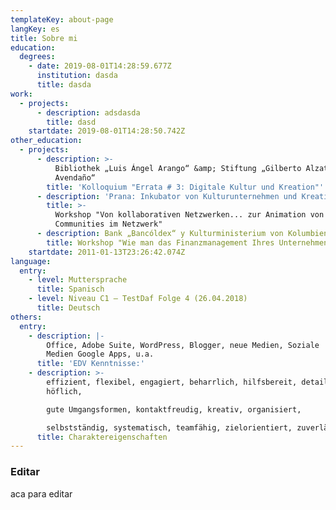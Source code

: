 ```yaml
---
templateKey: about-page
langKey: es
title: Sobre mi
education:
  degrees:
    - date: 2019-08-01T14:28:59.677Z
      institution: dasda
      title: dasda
work:
  - projects:
      - description: adsdasda
        title: dasd
    startdate: 2019-08-01T14:28:50.742Z
other_education:
  - projects:
      - description: >-
          Bibliothek „Luis Ángel Arango“ &amp; Stiftung „Gilberto Alzate
          Avendaño“
        title: 'Kolloquium "Errata # 3: Digitale Kultur und Kreation"'
      - description: 'Prana: Inkubator von Kulturunternehmen und Kreativwirtschaft'
        title: >-
          Workshop "Von kollaborativen Netzwerken... zur Animation von
          Communities im Netzwerk"
      - description: Bank „Bancóldex“ y Kulturministerium von Kolumbien
        title: Workshop "Wie man das Finanzmanagement Ihres Unternehmens verwaltet?"
    startdate: 2011-01-13T23:26:42.074Z
language:
  entry:
    - level: Muttersprache
      title: Spanisch
    - level: Niveau C1 – TestDaf Folge 4 (26.04.2018)
      title: Deutsch
others:
  entry:
    - description: |-
        Office, Adobe Suite, WordPress, Blogger, neue Medien, Soziale
        Medien Google Apps, u.a.
      title: 'EDV Kenntnisse:'
    - description: >-
        effizient, flexibel, engagiert, beharrlich, hilfsbereit, detailliert,
        höflich,

        gute Umgangsformen, kontaktfreudig, kreativ, organisiert,

        selbstständig, systematisch, teamfähig, zielorientiert, zuverlässig.
      title: Charaktereigenschaften
---
```

### Editar

aca para editar
